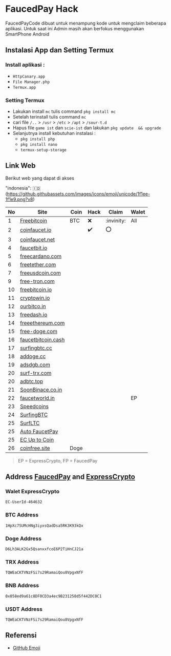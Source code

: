 # FaucedPay Hack

FaucedPayCode dibuat untuk menampung kode untuk mengclaim beberapa aplikasi. Untuk saat ini Admin masih akan berfokus menggunakan SmartPhone Android

## Instalasi App dan Setting Termux
### Install aplikasi  :
  - `HttpCanary.app`
  - `File Manager.php`
  - `Termux.app`

### Setting Termux
- Lakukan install `mc` tulis command `pkg install mc`
- Setelah terinstall tulis command `mc`
- cari file `/..` > `/usr` > `/etc` > `/apt` >  `/sour-t.d`
- Hapus file `game ist` dan `scie-ist` dan lakukan `pkg update  && upgrade`
- Selanjutnya install kebutuhan instalasi :
  - `pkg install php`
  - `pkg install nano`
  - `termux-setup-storage`

## Link Web
Berikut web yang dapat di akses

"indonesia": :indonesia:(https://github.githubassets.com/images/icons/emoji/unicode/1f1ee-1f1e9.png?v8)


No | Site    | Coin    |Hack |Claim | Walet 
---|---------|----------|----------|-----------|------------
1|[Freebitcoin](https://freebitcoin.io/?ref=544081)|BTC|:x:|:invinity:|All
2|[coinfaucet.io](https://coinfaucet.io)||:heavy_check_mark:|:o:|
3|[coinfaucet.net](https://coinfaucet.net)||||
4|[faucetbit.io](https://faucetbit.io)||||
5|[freecardano.com](https://freecardano.com)||||
6|[freetether.com](https://freetether.com)||||
7|[freeusdcoin.com](https://freeusdcoin.com)||||
9|[free-tron.com](https://free-tron.com/?ref=273250)||||
10|[freebitcoin.io](https://freebitcoin.io)||||
11|[cryptowin.io](https://cryptowin.io)||||
12|[ourbitco.in](https://ourbitco.in)||||
13|[freedash.io](https://freedash.io)||||
14|[freeethereum.com](https://freeethereum.com)||||
15|[free-doge.com](https://free-doge.com)||||
16|[faucetbitcoin.cash](https://faucetbitcoin.cash/)||||
17|[surfingbtc.cc](https://surfingbtc.cc)||||
18|[addoge.cc](https://addoge.cc/)||||
19|[adsdgb.com](https://adsdgb.com/)||||
20|[surf-trx.com](https://surf-trx.com/)||||
20|[adbtc.top](https://adbtc.top/)||||
21|[SoonBinace.co.in](https://soonbinance.co.in/)||||
22|[faucetworld.in](https://faucetworld.in)||||EP
23|[Speedcoins](http://auto.speedcoins.xyz)||||
24|[SurfingBTC](https://surfingbtc.cc?r=Abudu93)||||
25|[SurfLTC](https://adltc.cc?r=Abudu93)||||
25|[Auto FaucetPay](http://uptocoin.tk/fp/?r=D6Lh3ALK2Gx5QsanxxfcoE6P2TiHnCJ21a&rc=DOGE)||||
25|[EC Up to Coin](https://uptocoin.tk/ec/)||||
26|[coinfree.site](https://coinfree.site/ref/Abudu93/)|Doge|||


> EP = ExpressCrypto, FP = FaucedPay

## Address [FaucedPay](https://faucetpay.io/?r=2178387) and [ExpressCrypto](https://expresscrypto.io/signup?referral=464632)

### Walet ExpressCrypto
```
EC-UserId-464632
```

### BTC Address
```
1HpXc7SUMcHNg3iyxsQadDsa5RK3K93kQx
```
### Doge Address
```
D6Lh3ALK2Gx5QsanxxfcoE6P2TiHnCJ21a
```
### TRX Address
```
TQWEaCKTVNzFSi7s29RamaiQou8VpgxNfF
```
### BNB Address
```
0x058ed9a61c8DF0CD3a4ec9B231258d5f442DC0C1
```
### USDT Address
```
TQWEaCKTVNzFSi7s29RamaiQou8VpgxNfF
```


## Referensi
- [GitHub Emoji](https://github.com/ikatyang/emoji-cheat-sheet/blob/master/README.md)
